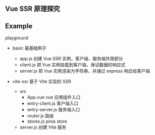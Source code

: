 ## Vue SSR 原理探究


## Example

playground

- basic 最基础例子
  - app.js 创建 Vue SSR 实例，客户端、服务端共用部分
  - client.js 把 Vue 实例挂载到客户端，保证数据的响应式
  - server.js 把 Vue 实例渲染为字符串，并通过 express 响应给客户端


- vite-ssr 基于 Vite 实现的 SSR
  - src
    - App.vue vue 应用组件入口
    - entry-client.js 客户端入口
    - entry-server.js 服务端入口
    - router.js 路由
    - stores.js pinia store
  - server.js 创建 Vite 服务

